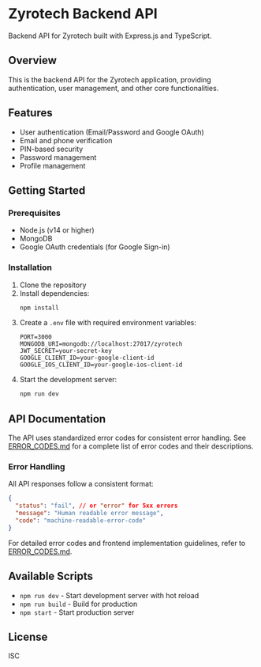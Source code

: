 # Zyrotech Backend API

Backend API for Zyrotech built with Express.js and TypeScript.

## Overview

This is the backend API for the Zyrotech application, providing authentication, user management, and other core functionalities.

## Features

- User authentication (Email/Password and Google OAuth)
- Email and phone verification
- PIN-based security
- Password management
- Profile management

## Getting Started

### Prerequisites

- Node.js (v14 or higher)
- MongoDB
- Google OAuth credentials (for Google Sign-in)

### Installation

1. Clone the repository
2. Install dependencies:
   ```bash
   npm install
   ```
3. Create a `.env` file with required environment variables:
   ```
   PORT=3000
   MONGODB_URI=mongodb://localhost:27017/zyrotech
   JWT_SECRET=your-secret-key
   GOOGLE_CLIENT_ID=your-google-client-id
   GOOGLE_IOS_CLIENT_ID=your-google-ios-client-id
   ```
4. Start the development server:
   ```bash
   npm run dev
   ```

## API Documentation

The API uses standardized error codes for consistent error handling. See [ERROR_CODES.md](ERROR_CODES.md) for a complete list of error codes and their descriptions.

### Error Handling

All API responses follow a consistent format:

```json
{
  "status": "fail", // or "error" for 5xx errors
  "message": "Human readable error message",
  "code": "machine-readable-error-code"
}
```

For detailed error codes and frontend implementation guidelines, refer to [ERROR_CODES.md](ERROR_CODES.md).

## Available Scripts

- `npm run dev` - Start development server with hot reload
- `npm run build` - Build for production
- `npm start` - Start production server

## License

ISC
